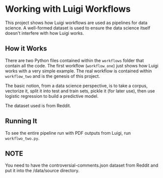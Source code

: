 # Working with Luigi Workflows

This project shows how Luigi workflows are used as pipelines for data science. A well-formed dataset is used to ensure the data science itself doesn't interfere with how Luigi works.

## How it Works

There are two Python files contained within the `workflows` folder that contain all the code. The first workflow (`workflow_one`) just shows how Luigi works with a very simple example. The real workflow is contained within `workflow_two` and is the genesis of this project.

The basic notion, from a data science perspective, is to take a corpus, vectorize it, split it into test and train sets, pickle it (for later use), then use logistic regression to build a predictive model.

The dataset used is from Reddit.

## Running It
To see the entire pipeline run with PDF outputs from Luigi, run `workflwo_two.py`.

## NOTE
You need to have the controversial-comments.json dataset from Reddit and put it into the /data/source directory.



